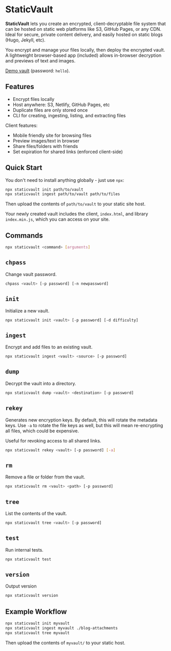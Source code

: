 StaticVault
===========

**StaticVault** lets you create an encrypted, client-decryptable file system that can be hosted on
static web platforms like S3, GitHub Pages, or any CDN. Ideal for secure, private content
delivery, and easily hosted on static blogs (Hugo, Jekyll, etc).

You encrypt and manage your files locally, then deploy the encrypted vault. A lightweight
browser-based app (included) allows in-browser decryption and previews of text and images.

[Demo vault](https://sean.fun/staticvault-demo/) (password: `hello`).

Features
--------

- Encrypt files locally
- Host anywhere: S3, Netlify, GitHub Pages, etc
- Duplicate files are only stored once
- CLI for creating, ingesting, listing, and extracting files

Client features:

- Mobile friendly site for browsing files
- Preview images/text in browser
- Share files/folders with friends
- Set expiration for shared links (enforced client-side)

Quick Start
-----------

You don't need to install anything globally - just use `npx`:

```bash
npx staticvault init path/to/vault
npx staticvault ingest path/to/vault path/to/files
```

Then upload the contents of `path/to/vault` to your static site host.

Your newly created vault includes the client, `index.html`, and library `index.min.js`, which you
can access on your site.

Commands
--------

```bash
npx staticvault <command> [arguments]
```

## `chpass`

Change vault password.

```bash
chpass <vault> [-p password] [-n newpassword]
```

## `init`

Initialize a new vault.

```bash
npx staticvault init <vault> [-p password] [-d difficulty]
```

## `ingest`

Encrypt and add files to an existing vault.

```bash
npx staticvault ingest <vault> <source> [-p password]
```

## `dump`

Decrypt the vault into a directory.

```bash
npx staticvault dump <vault> <destination> [-p password]
```

## `rekey`

Generates new encryption keys. By default, this will rotate the metadata keys. Use `-a` to rotate
the file keys as well, but this will mean re-encrypting all files, which could be expensive.

Useful for revoking access to all shared links.

```bash
npx staticvault rekey <vault> [-p password] [-a]
```

## `rm`

Remove a file or folder from the vault.

```bash
npx staticvault rm <vault> <path> [-p password]
```

## `tree`

List the contents of the vault.

```bash
npx staticvault tree <vault> [-p password]
```

## `test`

Run internal tests.

```bash
npx staticvault test
```

## `version`

Output version

```bash
npx staticvault version
```

Example Workflow
----------------

```bash
npx staticvault init myvault
npx staticvault ingest myvault ./blog-attachments
npx staticvault tree myvault
```

Then upload the contents of `myvault/` to your static host.
